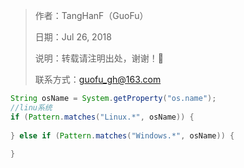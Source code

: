 > 作者：TangHanF（GuoFu）
>
> 日期：Jul 26, 2018
>
> 说明：转载请注明出处，谢谢！🤝
>
> 联系方式：guofu_gh@163.com

```java
String osName = System.getProperty("os.name");
//linu系统
if (Pattern.matches("Linux.*", osName)) {
			
} else if (Pattern.matches("Windows.*", osName)) {
			
}
```

